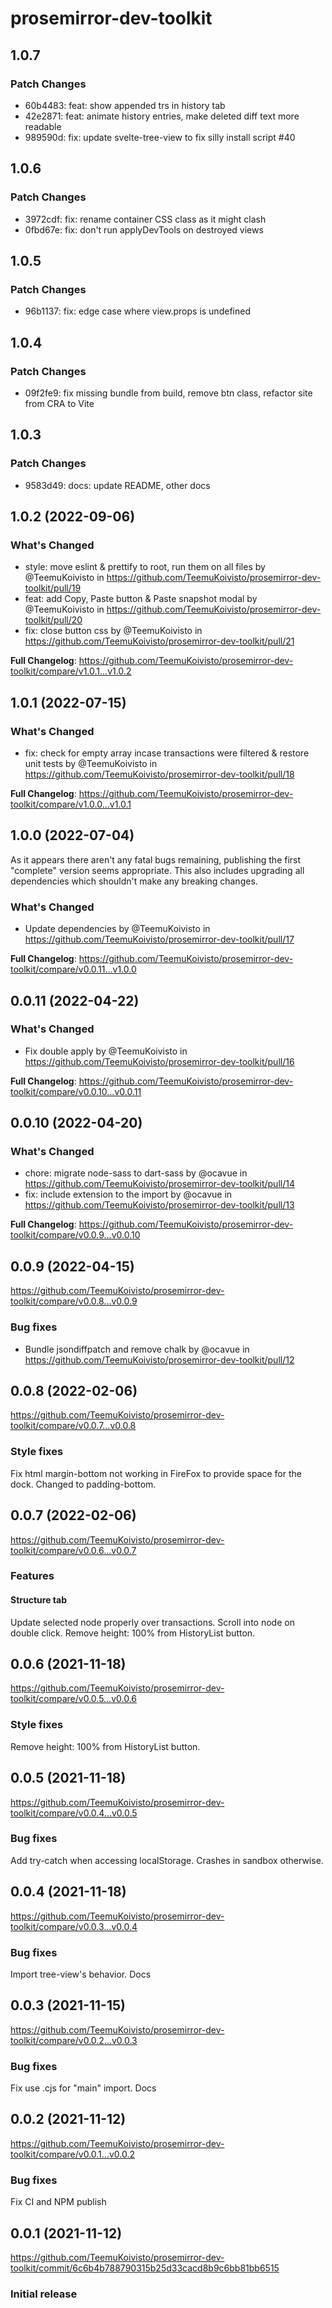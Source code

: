 # prosemirror-dev-toolkit

## 1.0.7

### Patch Changes

- 60b4483: feat: show appended trs in history tab
- 42e2871: feat: animate history entries, make deleted diff text more readable
- 989590d: fix: update svelte-tree-view to fix silly install script #40

## 1.0.6

### Patch Changes

- 3972cdf: fix: rename container CSS class as it might clash
- 0fbd67e: fix: don't run applyDevTools on destroyed views

## 1.0.5

### Patch Changes

- 96b1137: fix: edge case where view.props is undefined

## 1.0.4

### Patch Changes

- 09f2fe9: fix missing bundle from build, remove btn class, refactor site from CRA to Vite

## 1.0.3

### Patch Changes

- 9583d49: docs: update README, other docs

## 1.0.2 (2022-09-06)

### What's Changed

- style: move eslint & prettify to root, run them on all files by @TeemuKoivisto in https://github.com/TeemuKoivisto/prosemirror-dev-toolkit/pull/19
- feat: add Copy, Paste button & Paste snapshot modal by @TeemuKoivisto in https://github.com/TeemuKoivisto/prosemirror-dev-toolkit/pull/20
- fix: close button css by @TeemuKoivisto in https://github.com/TeemuKoivisto/prosemirror-dev-toolkit/pull/21

**Full Changelog**: https://github.com/TeemuKoivisto/prosemirror-dev-toolkit/compare/v1.0.1...v1.0.2

## 1.0.1 (2022-07-15)

### What's Changed

- fix: check for empty array incase transactions were filtered & restore unit tests by @TeemuKoivisto in https://github.com/TeemuKoivisto/prosemirror-dev-toolkit/pull/18

**Full Changelog**: https://github.com/TeemuKoivisto/prosemirror-dev-toolkit/compare/v1.0.0...v1.0.1

## 1.0.0 (2022-07-04)

As it appears there aren't any fatal bugs remaining, publishing the first "complete" version seems appropriate. This also includes upgrading all dependencies which shouldn't make any breaking changes.

### What's Changed

- Update dependencies by @TeemuKoivisto in https://github.com/TeemuKoivisto/prosemirror-dev-toolkit/pull/17

**Full Changelog**: https://github.com/TeemuKoivisto/prosemirror-dev-toolkit/compare/v0.0.11...v1.0.0

## 0.0.11 (2022-04-22)

### What's Changed

- Fix double apply by @TeemuKoivisto in https://github.com/TeemuKoivisto/prosemirror-dev-toolkit/pull/16

**Full Changelog**: https://github.com/TeemuKoivisto/prosemirror-dev-toolkit/compare/v0.0.10...v0.0.11

## 0.0.10 (2022-04-20)

### What's Changed

- chore: migrate node-sass to dart-sass by @ocavue in https://github.com/TeemuKoivisto/prosemirror-dev-toolkit/pull/14
- fix: include extension to the import by @ocavue in https://github.com/TeemuKoivisto/prosemirror-dev-toolkit/pull/13

**Full Changelog**: https://github.com/TeemuKoivisto/prosemirror-dev-toolkit/compare/v0.0.9...v0.0.10

## 0.0.9 (2022-04-15)

https://github.com/TeemuKoivisto/prosemirror-dev-toolkit/compare/v0.0.8...v0.0.9

### Bug fixes

- Bundle jsondiffpatch and remove chalk by @ocavue in https://github.com/TeemuKoivisto/prosemirror-dev-toolkit/pull/12

## 0.0.8 (2022-02-06)

https://github.com/TeemuKoivisto/prosemirror-dev-toolkit/compare/v0.0.7...v0.0.8

### Style fixes

Fix html margin-bottom not working in FireFox to provide space for the dock. Changed to padding-bottom.

## 0.0.7 (2022-02-06)

https://github.com/TeemuKoivisto/prosemirror-dev-toolkit/compare/v0.0.6...v0.0.7

### Features

#### Structure tab

Update selected node properly over transactions. Scroll into node on double click.
Remove height: 100% from HistoryList button.

## 0.0.6 (2021-11-18)

https://github.com/TeemuKoivisto/prosemirror-dev-toolkit/compare/v0.0.5...v0.0.6

### Style fixes

Remove height: 100% from HistoryList button.

## 0.0.5 (2021-11-18)

https://github.com/TeemuKoivisto/prosemirror-dev-toolkit/compare/v0.0.4...v0.0.5

### Bug fixes

Add try-catch when accessing localStorage. Crashes in sandbox otherwise.

## 0.0.4 (2021-11-18)

https://github.com/TeemuKoivisto/prosemirror-dev-toolkit/compare/v0.0.3...v0.0.4

### Bug fixes

Import tree-view's behavior. Docs

## 0.0.3 (2021-11-15)

https://github.com/TeemuKoivisto/prosemirror-dev-toolkit/compare/v0.0.2...v0.0.3

### Bug fixes

Fix use .cjs for "main" import. Docs

## 0.0.2 (2021-11-12)

https://github.com/TeemuKoivisto/prosemirror-dev-toolkit/compare/v0.0.1...v0.0.2

### Bug fixes

Fix CI and NPM publish

## 0.0.1 (2021-11-12)

https://github.com/TeemuKoivisto/prosemirror-dev-toolkit/commit/6c6b4b788790315b25d33cacd8b9c6bb81bb6515

### Initial release
